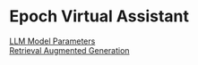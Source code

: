# Epoch Virtual Assistant

[LLM Model Parameters](/LLMModelParameters.md) \
[Retrieval Augmented Generation](/RAG.md)
